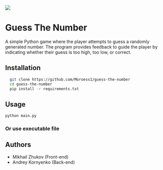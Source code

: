 <img src="https://i.ibb.co/Hq9jH28/msedge-q-BIaog-IQIO.png">

# Guess The Number

A simple Python game where the player attempts to guess a randomly generated number. The program provides feedback to guide the player by indicating whether their guess is too high, too low, or correct.


## Installation

```bash
  git clone https://github.com/Moroess1/guess-the-number
  cd guess-the-number
  pip install -r requirements.txt
```

## Usage

```bash
python main.py
```

### Or use executable file
## Authors

- Mikhail Zhukov (Front-end)
- Andrey Kornyenko (Back-end)
